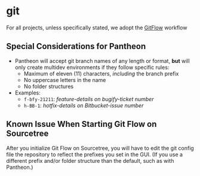 # git

For all projects, unless specifically stated, we adopt the [GitFlow](https://www.atlassian.com/git/tutorials/comparing-workflows/gitflow-workflow) workflow

## Special Considerations for Pantheon

 * Pantheon will accept git branch names of any length or format, **but** will only create multidev environments if they follow specific rules: 
    * Maximum of eleven (11) characters, _including_ the branch prefix
    *  No uppercase letters in the name 
    * No folder structures
 * Examples:
     * `f-bfy-21211`: _feature-details on bugify-ticket number_
     * `h-BB-1`: _hotfix-details on Bitbucket-issue number_

## Known Issue When Starting Git Flow on Sourcetree

After you initialize Git Flow on Sourcetree, you will have to edit the git config file the repository to reflect the prefixes you set in the GUI. (If you use a different prefix and/or folder structure than the default, such as with Pantheon.) 